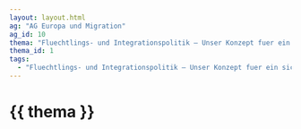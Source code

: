 ```yaml
---
layout: layout.html
ag: "AG Europa und Migration"
ag_id: 10
thema: "Fluechtlings- und Integrationspolitik – Unser Konzept fuer ein sicheres, integriertes Europa"
thema_id: 1
tags:
  - "Fluechtlings- und Integrationspolitik – Unser Konzept fuer ein sicheres, integriertes Europa"
---
```


# {{ thema }}
